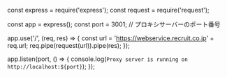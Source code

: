 const express = require('express');
const request = require('request');

const app = express();
const port = 3001; // プロキシサーバーのポート番号

app.use('/', (req, res) => {
  const url = 'https://webservice.recruit.co.jp' + req.url;
  req.pipe(request(url)).pipe(res);
});

app.listen(port, () => {
  console.log(`Proxy server is running on http://localhost:${port}`);
});
